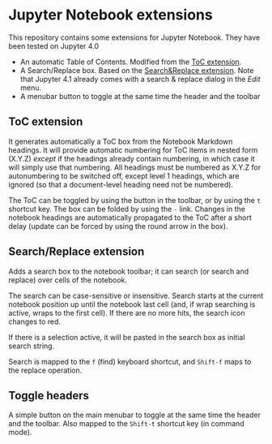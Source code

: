 # Jupyter Notebook extensions

This repository contains some extensions for Jupyter Notebook. They have been 
tested on Jupyter 4.0

 * An automatic Table of Contents. Modified from the [ToC extension](https://github.com/minrk/ipython_extensions).
 * A Search/Replace box. Based on the [Search&Replace extension](https://github.com/ipython-contrib/IPython-notebook-extensions/wiki/Search-&-Replace). Note that Jupyter 4.1 already comes with a search & replace dialog in the *Edit* menu.
 * A menubar button to toggle at the same time the header and the toolbar


## ToC extension 

It generates automatically a ToC box from the Notebook Markdown headings.
It will provide automatic numbering for ToC items in nested form (X.Y.Z) 
*except* if the headings already contain numbering, in which case it will 
simply use that numbering. All headings must be numbered as X.Y.Z for 
autonumbering to be switched off, except level 1 headings, which are ignored 
(so that a document-level heading need not be numbered).

The ToC can be toggled by using the button in the toolbar, or by using the `t`
shortcut key. The box can be folded by using the `-` link. Changes in
the notebook headings are automatically propagated to the ToC after a
short delay (update can be forced by using the round arrow in the
box).


## Search/Replace extension

Adds a search box to the notebook toolbar; it can search (or search
and replace) over cells of the notebook.

The search can be case-sensitive or insensitive. Search starts at the
current notebook position up until the notebook last cell (and, if
wrap searching is active, wraps to the first cell). If there are no
more hits, the search icon changes to red.

If there is a selection active, it will be pasted in the search box as
initial search string.

Search is mapped to the `f` (find) keyboard shortcut, and `Shift-f`
maps to the replace operation.


## Toggle headers

A simple button on the main menubar to toggle at the same time the
header and the toolbar. Also mapped to the `Shift-t` shortcut key (in 
command mode).
